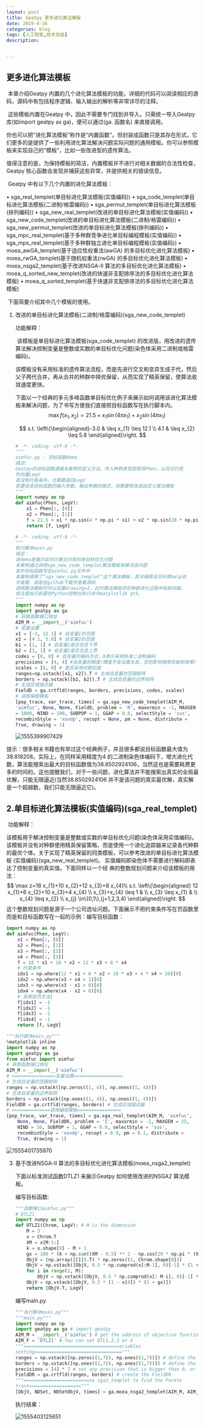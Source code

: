 ```yaml
---
layout: post
title: Geatpy 更多进化算法模板
date: 2019-4-16
categories: blog
tags: [人工智能,技术总结]
description: 


---
```




## 更多进化算法模板

​	本章介绍Geatpy 内置的几个进化算法模板的功能，详细的代码可以阅读相应的源码，源码中有包括程序逻辑、输入输出的解析等非常详尽的注释。

​	这些模板内置在Geatpy 中，因此不需要专门找到并导入。只需统一导入Geatpy 库(如import geatpy as ga)，便可以通过(ga. 函数名) 来直接调用。

​	你也可以把“进化算法模板”称作是“内置函数”。但封装成函数只是其存在形式，它们更多的是提供了一些利用进化算法解决问题实际问题的通用模板。你可以参照模板来实现自己的“模板”，比如一些改进型的遗传算法。

​	值得注意的是，为保持模板的简洁，内置模板并不进行对相关数据的合法性检查，Geatpy 核心函数会发现并捕获这些异常，并提供相关的错误信息。	

​	Geatpy 中有以下几个内置的进化算法模板：

• sga_real_templet(单目标进化算法模板(实值编码))
• sga_code_templet(单目标进化算法模板(二进制/格雷编码))
• sga_permut_templet(单目标进化算法模板(排列编码))
• sga_new_real_templet(改进的单目标进化算法模板(实值编码))
• sga_new_code_templet(改进的单目标进化算法模板(二进制/格雷编码))
• sga_new_permut_templet(改进的单目标进化算法模板(排列编码))
• sga_mpc_real_templet(基于多种群竞争进化单目标编程模板(实值编码))
• sga_mps_real_templet(基于多种群独立进化单目标编程模板(实值编码))
• moea_awGA_templet(基于适应性权重法(awGA) 的多目标优化进化算法模板)
• moea_rwGA_templet(基于随机权重法(rwGA) 的多目标优化进化算法模板)
• moea_nsga2_templet(基于改进NSGA-Ⅱ 算法的多目标优化进化算法模板)
• moea_q_sorted_new_templet(改进的快速非支配排序法的多目标优化进化算法模板)
• moea_q_sorted_templet(基于快速非支配排序法的多目标优化进化算法模板)

​	下面简要介绍其中几个模板的使用。

1. 改进的单目标进化算法模板(二进制/格雷编码)(sga_new_code_templet)

   功能解释：

   ​	该模板是单目标进化算法模板(sga_code_templet) 的改进版，用改进的遗传算法解决控制变量是整数或实数的单目标优化问题(染色体采用二进制或格雷编码)。

   ​	该模板没有采用标准的遗传算法流程，而是先进行交叉和变异生成子代，然后父子两代合并，再从合并的种群中择优保留，从而实现了精英保留，使算法收敛速度更快。

   ​	下面以一个经典的多元多峰函数单目标优化例子来展示如何调用该进化算法模板来解决问题，为了书写方便我们直接把目标函数写在执行脚本内。
   $$
   \max f\left(x_{1}, x_{2}\right)=21.5+x_{1} \sin \left(4 \pi x_{1}\right)+x_{2} \sin \left(4 \pi x_{1}\right)
   $$

   $$
   s.t. \left\{\begin{aligned}-3.0 & \leq x_{1} \leq 12.1 \\ 4.1 & \leq x_{2} \leq 5.8 \end{aligned}\right.
   $$

   

   ```python
   # -*- coding: utf-8 -*-
   """
   aimfuc.py - 目标函数demo
   描述:
   Geatpy的目标函数遵循本案例的定义方法，传入种群表现型矩阵Phen，以及可行性
   列向量LegV
   若没有约束条件，也需要返回LegV
   若要改变目标函数的输入参数、输出参数的格式，则需要修改或自定义算法模板
   """
   import numpy as np
   def aimfuc(Phen, LegV):
       x1 = Phen[:, [0]]
       x2 = Phen[:, [1]]
       f = 21.5 + x1 * np.sin(4 * np.pi * x1) + x2 * np.sin(20 * np.pi * x2)
       return [f, LegV]
   ```

   ```python
   # -*- coding: utf-8 -*-
   """
   执行脚本main.py
   描述：
   该demo是展示如何计算无约束的单目标优化问题
   本案例通过调用sga_new_code_templet算法模板来解决该问题
   其中目标函数写在aimfuc.py文件中
   本案例调用了“sga_new_code_templet”这个算法模板，其详细用法可利用help命
   令查看，或是在github下载并查看源码
   调用算法模板时可以设置drawing=2，此时算法模板将在种群进化过程中绘制动画，
   但注意执行前要在Python控制台执行命令matplotlib qt5。
   """
   import numpy as np
   import geatpy as ga
   # 获取函数接口地址
   AIM_M = __import__('aimfuc')
   # 变量设置
   x1 = [-3, 12.1] # 自变量1的范围
   x2 = [4.1, 5.8] # 自变量2的范围
   b1 = [1, 1] # 自变量1是否包含下界
   b2 = [1, 1] # 自变量2是否包含上界
   codes = [0, 0] # 自变量的编码方式，0表示采用标准二进制编码
   precisions = [4, 4] #自变量的精度(精度不宜设置太高，否则影响搜索性能和效果)
   scales = [0, 0] # 是否采用对数刻度
   ranges=np.vstack([x1, x2]).T # 生成自变量的范围矩阵
   borders = np.vstack([b1, b2]).T # 生成自变量的边界矩阵
   # 生成区域描述器
   FieldD = ga.crtfld(ranges, borders, precisions, codes, scales)
   # 调用编程模板
   [pop_trace, var_trace, times] = ga.sga_new_code_templet(AIM_M,
   'aimfuc', None, None, FieldD, problem = 'R', maxormin = -1, MAXGEN
   = 1000, NIND = 100, SUBPOP = 1, GGAP = 0.8, selectStyle = 'sus',
   recombinStyle = 'xovdp', recopt = None, pm = None, distribute =
   True, drawing = 1)
   ```

   ![1555399907429](C:\Users\25080\AppData\Roaming\Typora\typora-user-images\1555399907429.png)

​    提示：很多相关书籍也有举过这个经典例子，并且很多都说目标函数最大值为38.818208。实际上，在同样采用精度为4 的二进制染色体编码下，增大进化代数，算法能搜索出最大的目标函数值为38.8502924106，当然这也是需要耗费更多的时间的。
​    这也提醒我们，对于一些问题，进化算法并不能搜索出真实的全局最优解，只能无限逼近(当然38.8502924106 并不是该问题的真实最优解，真实解是一个超越数，我们只能无限逼近它)。

## 2.单目标进化算法模板(实值编码)(sga_real_templet)

​	功能解释：

​	该模板用于解决控制变量是整数或实数的单目标优化问题(染色体采用实值编码)。
​	该模板并没有对种群使用精英保留策略，而是使用一个进化追踪器来记录各代种群的最优个体。关于实现了精英保留的同类模板，可以参考改进的单目标进化算法模板
(实值编码)(sga_new_real_templet)。
​	实值编码即染色体不需要进行解码即表达了控制变量的真实值。下面同样以一个经
典的整数规划问题来介绍该模板的用法：
$$
\max z=18 x_{1}+10 x_{2}+12 x_{3}+8 x_{4}\\
s.t. \left\{\begin{aligned} 12 x_{1}+6 x_{2}+10 x_{3}+4 x_{4} \\ x_{3}+x_{4} \leq 1 & \\ x_{3} \leq x_{1} & \\ x_{4} \leq x_{2} \\ x_{j} \in\{0,1\},(j=1,2,3,4) \end{aligned}\right.
$$
​	这个整数规划问题是源于一个公司选址问题。下面展示不把约束条件写在罚函数里而是和目标函数写在一起的示例：
​	编写目标函数：

```python
import numpy as np
def aimfuc(Phen, LegV):
    x1 = Phen[:, [0]]
    x2 = Phen[:, [1]]
    x3 = Phen[:, [2]]
    x4 = Phen[:, [3]]
    f = 18 * x1 + 10 * x2 + 12 * x3 + 8 * x4
    # 约束条件
    idx1 = np.where(12 * x1 + 6 * x2 + 10 * x3 + 4 * x4 > 20)[0]
    idx2 = np.where(x3 + x4 > 1)[0]
    idx3 = np.where(x3 - x1 > 0)[0]
    idx4 = np.where(x4 - x2 > 0)[0]
    # 采用惩罚方法1
    f[idx1] = -1
    f[idx2] = -1
    f[idx3] = -1
    f[idx4] = -1
    return [f, LegV]
```



```python
"""执行脚本main.py"""
%matplotlib inline
import numpy as np
import geatpy as ga
from aimfuc import aimfuc
# 获取函数接口地址
AIM_M = __import__('aimfuc')
# ================变量设置==================
# 生成自变量的范围矩阵
ranges = np.vstack([np.zeros((1, 4)), np.ones((1, 4))])
# 生成自变量的边界矩阵
borders = np.vstack([np.ones((1, 4)), np.ones((1, 4))])
FieldDR = ga.crtfld(ranges, borders) # 生成区域描述器
# ==============调用编程模板================
[pop_trace, var_trace, times] = ga.sga_real_templet(AIM_M, 'aimfuc',
    None, None, FieldDR, problem = 'I', maxormin = -1, MAXGEN = 25,
    NIND = 10, SUBPOP = 1, GGAP = 0.9, selectStyle = 'sus',
    recombinStyle = 'xovdp', recopt = 0.9, pm = 0.1, distribute =
    True, drawing = 1)
```

![1555401735970](C:\Users\25080\AppData\Roaming\Typora\typora-user-images\1555401735970.png)

3. 基于改进NSGA-Ⅱ 算法的多目标优化进化算法模板(moea_nsga2_templet)

   下面以标准测试函数DTLZ1 来展示Geatpy 如何使用改进的NSGA2 算法模板。

   编写目标函数:

   ```python
   """函数接口aimfuc.py"""
   # DTLZ1
   import numpy as np
   def DTLZ1(Chrom, LegV): # M is the dimension
       M = 3
       x = Chrom.T
       XM = x[M-1:]
       k = x.shape[0] - M + 1
       gx = 100 * (k + np.sum((XM - 0.5) ** 2 - np.cos(20 * np.pi * (XM - 0.5)), 0))
       ObjV = (np.array([[]]).T) * np.zeros((1, Chrom.shape[0]))
       ObjV = np.vstack([ObjV, 0.5 * np.cumprod(x[:M-1], 0)[-1] * (1 + gx)])
       for i in range(2, M):
           ObjV = np.vstack([ObjV, 0.5 * np.cumprod(x[: M-i], 0)[-1] * (1 - x[M-i]) * (1 + gx)])
       ObjV = np.vstack([ObjV, 0.5 * (1 - x[0]) * (1 + gx)])
       return [ObjV.T, LegV]
   ```

   编写main.py

   ```python
   """执行脚本main.py"""
   """main.py"""
   import numpy as np
   import geatpy as ga # import geatpy
   AIM_M = __import__('aimfuc') # get the address of objective function
   AIM_F = 'DTLZ1' # You can set DTL1,2,3 or 4
   """==================================variables
   setting================================"""
   ranges = np.vstack([np.zeros((1,7)), np.ones((1,7))]) # define the ranges of variables in DTLZ1
   borders = np.vstack([np.ones((1,7)), np.ones((1,7))]) # define the borders of variables in DTLZ1
   precisions = [4] * 7 # set any precision that is bigger than 0, or 'crtfld' would create a Field for integer-code.
   FieldDR = ga.crtfld(ranges, borders) # create the FieldDR
   """=======================use sga2_templet to find the Pareto
   front==================="""
   [ObjV, NDSet, NDSetObjV, times] = ga.moea_nsga2_templet(AIM_M, AIM_F,None, None, FieldDR, problem = 'R', maxormin = 1, MAXGEN = 500, MAXSIZE = 2000, NIND = 50, SUBPOP = 1, GGAP = 1, selectStyle = 'tour', recombinStyle = 'xovdprs', recopt = 0.9, pm = 0.1,distribute = True, drawing = 1)
   ```

   执行结果：

   ![1555403125651](C:\Users\25080\AppData\Roaming\Typora\typora-user-images\1555403125651.png)